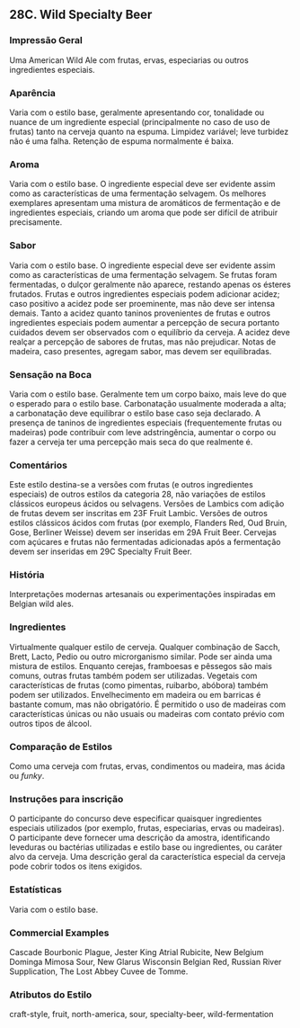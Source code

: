 ## 28C. Wild Specialty Beer

### Impressão Geral

Uma American Wild Ale com frutas, ervas, especiarias ou outros ingredientes especiais.

### Aparência

Varia com o estilo base, geralmente apresentando cor, tonalidade ou nuance de um ingrediente especial (principalmente no caso de uso de frutas) tanto na cerveja quanto na espuma. Limpidez variável; leve turbidez não é uma falha. Retenção de espuma normalmente é baixa.

### Aroma

Varia com o estilo base. O ingrediente especial deve ser evidente assim como as características de uma fermentação selvagem. Os melhores exemplares apresentam uma mistura de aromáticos de fermentação e de ingredientes especiais, criando um aroma que pode ser difícil de atribuir precisamente.

### Sabor

Varia com o estilo base. O ingrediente especial deve ser evidente assim como as características de uma fermentação selvagem. Se frutas foram fermentadas, o dulçor geralmente não aparece, restando apenas os ésteres frutados. Frutas e outros ingredientes especiais podem adicionar acidez; caso positivo a acidez pode ser proeminente, mas não deve ser intensa demais. Tanto a acidez quanto taninos provenientes de frutas e outros ingredientes especiais podem aumentar a percepção de secura portanto cuidados devem ser observados com o equilíbrio da cerveja. A acidez deve realçar a percepção de sabores de frutas, mas não prejudicar. Notas de madeira, caso presentes, agregam sabor, mas devem ser equilibradas.

### Sensação na Boca

Varia com o estilo base. Geralmente tem um corpo baixo, mais leve do que o esperado para o estilo base. Carbonatação usualmente moderada a alta; a carbonatação deve equilibrar o estilo base caso seja declarado. A presença de taninos de ingredientes especiais (frequentemente frutas ou madeiras) pode contribuir com leve adstringência, aumentar o corpo ou fazer a cerveja ter uma percepção mais seca do que realmente é.

### Comentários

Este estilo destina-se a versões com frutas (e outros ingredientes especiais) de outros estilos da categoria 28, não variações de estilos clássicos europeus ácidos ou selvagens. Versões de Lambics com adição de frutas devem ser inscritas em 23F Fruit Lambic. Versões de outros estilos clássicos ácidos com frutas (por exemplo, Flanders Red, Oud Bruin, Gose, Berliner Weisse) devem ser inseridas em 29A Fruit Beer. Cervejas com açúcares e frutas não fermentadas adicionadas após a fermentação devem ser inseridas em 29C Specialty Fruit Beer.

### História

Interpretações modernas artesanais ou experimentações inspiradas em Belgian wild ales.

### Ingredientes

Virtualmente qualquer estilo de cerveja. Qualquer combinação de Sacch, Brett, Lacto, Pedio ou outro microrganismo similar. Pode ser ainda uma mistura de estilos. Enquanto cerejas, framboesas e pêssegos são mais comuns, outras frutas também podem ser utilizadas. Vegetais com características de frutas (como pimentas, ruibarbo, abóbora) também podem ser utilizados. Envelhecimento em madeira ou em barricas é bastante comum, mas não obrigatório. É permitido o uso de madeiras com características únicas ou não usuais ou madeiras com contato prévio com outros tipos de álcool.

### Comparação de Estilos

Como uma cerveja com frutas, ervas, condimentos ou madeira, mas ácida ou *funky*.

### Instruções para inscrição

O participante do concurso deve especificar quaisquer ingredientes especiais utilizados (por exemplo, frutas, especiarias, ervas ou madeiras). O participante deve fornecer uma descrição da amostra, identificando leveduras ou bactérias utilizadas e estilo base ou ingredientes, ou caráter alvo da cerveja. Uma descrição geral da característica especial da cerveja pode cobrir todos os itens exigidos.

### Estatísticas

Varia com o estilo base.

### Commercial Examples

Cascade Bourbonic Plague, Jester King Atrial Rubicite, New Belgium Dominga Mimosa Sour, New Glarus Wisconsin Belgian Red, Russian River Supplication, The Lost Abbey Cuvee de Tomme.

### Atributos do Estilo

craft-style, fruit, north-america, sour, specialty-beer, wild-fermentation
